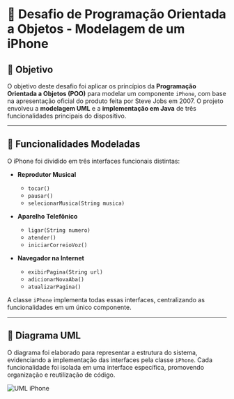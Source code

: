 # 📱 Desafio de Programação Orientada a Objetos - Modelagem de um iPhone

## 🎯 Objetivo
O objetivo deste desafio foi aplicar os princípios da **Programação Orientada a Objetos (POO)** para modelar um componente `iPhone`, com base na apresentação oficial do produto feita por Steve Jobs em 2007. O projeto envolveu a **modelagem UML** e a **implementação em Java** de três funcionalidades principais do dispositivo.

---

## 🧩 Funcionalidades Modeladas

O iPhone foi dividido em três interfaces funcionais distintas:

- **Reprodutor Musical**
  - `tocar()`
  - `pausar()`
  - `selecionarMusica(String musica)`

- **Aparelho Telefônico**
  - `ligar(String numero)`
  - `atender()`
  - `iniciarCorreioVoz()`

- **Navegador na Internet**
  - `exibirPagina(String url)`
  - `adicionarNovaAba()`
  - `atualizarPagina()`

A classe `iPhone` implementa todas essas interfaces, centralizando as funcionalidades em um único componente.

---

## 🧱 Diagrama UML

O diagrama foi elaborado para representar a estrutura do sistema, evidenciando a implementação das interfaces pela classe `iPhone`. Cada funcionalidade foi isolada em uma interface específica, promovendo organização e reutilização de código.

![UML iPhone]([[[https://drive.google.com/file/d/1LhoWSouN8UsEg8VG1sl3yHBfBDR3q_aJ/view?usp=drive_link](https://drive.google.com/file/d/1LhoWSouN8UsEg8VG1sl3yHBfBDR3q_aJ/view?usp=sharing)](https://drive.google.com/file/d/1LhoWSouN8UsEg8VG1sl3yHBfBDR3q_aJ/view?usp=sharing)](https://viewer.diagrams.net/?tags=%7B%7D&lightbox=1&highlight=0000ff&edit=_blank&layers=1&nav=1&title=Uml%20iPhone%202007.drawio.png&dark=auto#R%3Cmxfile%3E%3Cdiagram%20name%3D%22P%C3%A1gina-1%22%20id%3D%22-KRPaTejZIg2Gugrxs9Z%22%3E7Vrfc5s4EP5rPJM%2BJGPAGPsxOGl7naTnqTt37aMMCugiWI8Q%2FpG%2F%2FlYgjLHBhXGc5MFPYZeVkHY%2F7addp2dNovUXQRbhI%2FiU98y%2Bv%2B5Zdz3TNAbjIf5Rmk2ucRwzVwSC%2BdqoVMzYC9XKvtamzKdJxVACcMkWVaUHcUw9WdERIWBVNXsCXv3qggT0QDHzCD%2FU%2Fst8GebakemU%2Bq%2BUBWHxZWM4zt9EpDDWO0lC4sNqR2Xd96yJAJD5U7SeUK6cV%2FglH%2Fe54e12YYLGss0A%2B9eDA9%2FWk%2Fnz72%2FO178ZfZwurg292kRuih1THx2gRRAyhABiwu9LrSsgjX2qpu2jVNo8ACxQaaDyPyrlRkeTpBJQFcqI67e4YrH5pcbf2IX4W0%2BXCXfrirQppDWT%2BbDx2NFyNu6mbxVyOVQJuyOnVLCISiq07tCB2qcJpMKjR7xmDjQSiQioPOZeKzdUPt35hA7QFwq4HrFBA0E5kWxZBR3R2A22dtuhU2C4aLOvz9lwpEGmT5lRyMUU%2BZb0qBIk%2BLCzjFKVQacDjOz8a0vCU72FnjkkEaLB5TJz9a70gy4E%2BIgK8ZgmDM%2Fa9nVQMdbSHj6TFYs4iRUQnyCWBVQVrghnQYzPHkZUhdldUiHVB271C6kA6noh4%2F4D2UCqYpdI4j0XkhuCYC84LSmwiq%2BF1Eg2hxWLmRqpwSRogjbTAkzGnuqRrCuGDySRWuEB52SRsPl2GxHCisUuSAmRNlqFTNLZgmSwXGGqrR6oRigrB9D1Uejpt%2BagCiHL0fKqTHumrXXhTsobD5rRWsFZV1A5NaDawwJnGQ4SKeB5m5%2BVQ54Y5xPgoM56DJlRAQ5On2QNNCLm%2B1l2S9DLLA5%2BZrns2ig1D9nAO6vU%2FNBesLKkKIkkeRBVxDiZUz6FhEkGan6R27oLdQYzV9luz77LNEJOIMZNEJaFjyI4VlQBRO%2Bs2AmLQ8xhsjbgR8%2Fln1Ggo24O2wV9dKaYj2pi7mac7xFx9QlTQ5ZBfLbER50f3MwTaaIN8twRz5NFnkt0AvpcGdMwTUI59TBeRGemq5kUGGdF55n8qWm%2BPVyitw%2Bjp3HYHZp51qqicHCIQqUCHPvEs2tGiICmcQ0yqwh0MboTxcOIRXOCslHKf4Rn57T0Oii1Bu1QOuyfCabjTnx3qzzAQ%2FiJ6ELKYh5cCO%2F9Cc82PxrhGUYNrC6M14nxxq1h8EEYzzAbKA%2BjhIy2JaA4jaiARoI7oDIiKRZpAp9OZkWGKYsRMQEhKIN%2F4KX9jBdePIEXO2P53XmxqHdbEuN3sqQB8UH8pegrxlL6wovvzoujfgtetN6UF%2BvaCxde7MSL25N5EjHWhf1sxDhsIEa6ZnMmpgSPxk6BlgregRx9lpd532FJbufkqrGwa2TXFFH0QoplXAjxLQixO4jrGLEOxOdjROcg5m%2FbYB84o95Oi%2F26f9Pvb5vuTX12Je23y4vmezaD1at0380P2X3XtHHu5rs9fN%2Fmu2m%2FM8Q6%2FYZzQtyNlnEfv3bcT8oA5mFVz6ahyueXC%2B2bXGht07mxqyd0UHeltQ9pwXDOdac16yqly5220522AxSO3Wlr4n6uO21BXaf8vvEmv2fUzdfYkGo9g%2B5JddtGffep9fCj1UL7lZ9UMNRVC5fq4LWrg%2B7poLY6qKOBQffyAMXyf3vyq175H1LW%2Ff8%3D%3C%2Fdiagram%3E%3C%2Fmxfile%3E))

